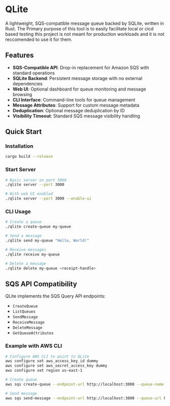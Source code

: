 # QLite

A lightweight, SQS-compatible message queue backed by SQLite, written in Rust.
The Primary purpose of this tool is to easily facilitate local or cicd based
testing this project is not meant for production workloads and it is not reccomended
to use it for them.

## Features

- **SQS-Compatible API**: Drop-in replacement for Amazon SQS with standard operations
- **SQLite Backend**: Persistent message storage with no external dependencies
- **Web UI**: Optional dashboard for queue monitoring and message browsing
- **CLI Interface**: Command-line tools for queue management
- **Message Attributes**: Support for custom message metadata
- **Deduplication**: Optional message deduplication by ID
- **Visibility Timeout**: Standard SQS message visibility handling

## Quick Start

### Installation

```bash
cargo build --release
```

### Start Server

```bash
# Basic server on port 3000
./qlite server --port 3000

# With web UI enabled
./qlite server --port 3000 --enable-ui
```

### CLI Usage

```bash
# Create a queue
./qlite create-queue my-queue

# Send a message
./qlite send my-queue "Hello, World!"

# Receive messages
./qlite receive my-queue

# Delete a message
./qlite delete my-queue <receipt-handle>
```

## SQS API Compatibility

QLite implements the SQS Query API endpoints:

- `CreateQueue`
- `ListQueues`
- `SendMessage`
- `ReceiveMessage`
- `DeleteMessage`
- `GetQueueAttributes`

### Example with AWS CLI

```bash
# Configure AWS CLI to point to QLite
aws configure set aws_access_key_id dummy
aws configure set aws_secret_access_key dummy
aws configure set region us-east-1

# Create queue
aws sqs create-queue --endpoint-url http://localhost:3000 --queue-name test-queue

# Send message
aws sqs send-message --endpoint-url http://localhost:3000 --queue-url http://localhost:3000/test-queue --message-body "Hello from AWS CLI"
```
